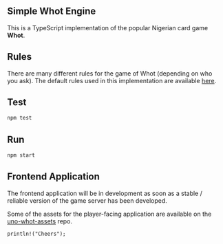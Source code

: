 ## Simple Whot Engine

This is a TypeScript implementation of the popular Nigerian card game **Whot**.

## Rules

There are many different rules for the game of Whot (depending on who you ask).
The default rules used in this implementation are available
<a href="https://www.pagat.com/com/whot.html#nigerian">here</a>.

## Test

```sh
npm test
```

## Run

```sh
npm start
```

## Frontend Application

The frontend application will be in development as soon as a stable / reliable version of the game server has been developed.

Some of the assets for the player-facing application are available on the <a href="https://github.com/chidiebereokpoechi/uno-whot-assets">uno-whot-assets</a> repo.

`println!("Cheers");`
